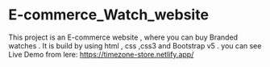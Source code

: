 # E-commerce_Watch_website
This project is an E-commerce website , where you can buy Branded watches . It is build by using html , css ,css3 and Bootstrap v5 .
you can see Live Demo from lere: https://timezone-store.netlify.app/
